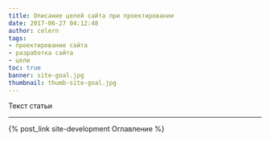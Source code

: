 ```yaml
---
title: Описание целей сайта при проектировании
date: 2017-06-27 04:12:48
author: celern
tags:
- проектирование сайта
- разработка сайта
- цели
toc: true
banner: site-goal.jpg
thumbnail: thumb-site-goal.jpg
---
```

Текст статьи

***
{% post_link site-development Оглавление %}